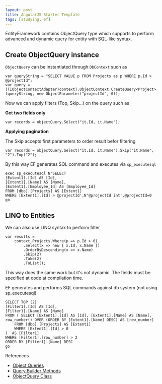 ```yaml
---
layout: post
title: AngularJS Starter Template
tags: [studying, ef]
---
```





EntityFramework contains ObjectQuery type which supports to perform advanced and dynamic query for entity with SQL-like syntax.

## Create ObjectQuery instance

`ObjectQuery` can be instantiated through `DbContext` such as

```
var queryString = "SELECT VALUE p FROM Projects as p WHERE p.Id > @projectId";
var query = ((IObjectContextAdapter)context).ObjectContext.CreateQuery<Project>(queryString, new ObjectParameter("projectId", 0));
```

Now we can apply filters (Top, Skip...) on the query such as

**Get two fields only**

```
var records = objectQuery.Select("it.Id, it.Name");
```

**Applying pagination**

The Skip accepts first parameters to order result befor filtering

```
var records = objectQuery.Select("it.Id, it.Name").Skip("it.Name", "2").Top("2");
```

By this way EF generates SQL command and executes via `sp_executesql`

```
exec sp_executesql N'SELECT 
[Extent1].[Id] AS [Id], 
[Extent1].[Name] AS [Name], 
[Extent1].[Employee_Id] AS [Employee_Id]
FROM [dbo].[Projects] AS [Extent1]
WHERE [Extent1].[Id] > @projectId',N'@projectId int',@projectId=0
go
```

## LINQ to Entities

We can also use LINQ syntax to perform filter

```
var results =
	context.Projects.Where(p => p.Id > 0)
		.Select(x => new { x.Id, x.Name })
		.OrderByDescending(x => x.Name)
		.Skip(2)
		.Take(2)
		.ToList();
```

This way does the same work but it's not dynamic. The fields must be specified at code at compilation time.

EF generates and performs SQL commands against db system (not using sp_executesql)

```
SELECT TOP (2) 
[Filter1].[Id] AS [Id], 
[Filter1].[Name] AS [Name]
FROM ( SELECT [Extent1].[Id] AS [Id], [Extent1].[Name] AS [Name], row_number() OVER (ORDER BY [Extent1].[Name] DESC) AS [row_number]
	FROM [dbo].[Projects] AS [Extent1]
	WHERE [Extent1].[Id] > 0
)  AS [Filter1]
WHERE [Filter1].[row_number] > 2
ORDER BY [Filter1].[Name] DESC
go
```

References

- [Object Queries][1]
- [Query Builder Methods][2]
- [ObjectQuery<T> Class][3]

[1]: https://msdn.microsoft.com/en-us/library/bb896241(v=vs.100).aspx
[2]: https://msdn.microsoft.com/en-us/library/bb896238(v=vs.100).aspx
[3]: https://msdn.microsoft.com/en-us/library/bb345303.aspx